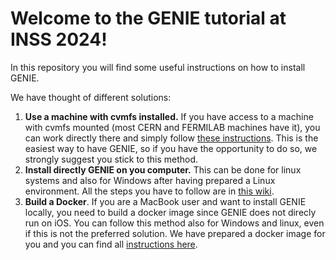 # Welcome to the GENIE tutorial at INSS 2024! 

In this repository you will find some useful instructions on how to install GENIE. 

We have thought of different solutions:
1. **Use a machine with cvmfs installed.** If you have access to a machine with cvmfs mounted (most CERN and FERMILAB machines have it), you can work directly there and simply follow [these instructions](https://github.com/mroda88/GENIE-school/wiki/Installing-GENIE-using-cvmfs). This is the easiest way to have GENIE, so if you have the opportunity to do so, we strongly suggest you stick to this method.
2. **Install directly GENIE on you computer.** This can be done for linux systems and also for Windows after having prepared a Linux environment. All the steps you have to follow are in [this wiki](https://github.com/mroda88/GENIE-school/wiki/Installing-GENIE).
3. **Build a Docker**. If you are a MacBook user and want to install GENIE locally, you need to build a docker image since GENIE does not direcly run on iOS. You can follow this method also for Windows and linux, even if this is not the preferred solution. We have prepared a docker image for you and you can find all [instructions here](https://github.com/mroda88/GENIE-school/tree/main/docker).
